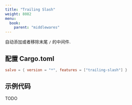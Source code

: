 ```yaml
---
title: "Trailing Slash"
weight: 8082
menu:
  book:
    parent: "middlewares"
---
```


自动添加或者移除末尾 `/` 的中间件.

## 配置 Cargo.toml

```toml
salvo = { version = "*", features = ["trailing-slash"] }
```

## 示例代码
TODO
